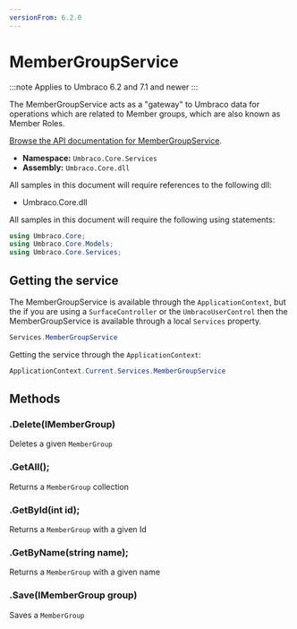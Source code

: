 ```yaml
---
versionFrom: 6.2.0
---
```


# MemberGroupService

:::note
Applies to Umbraco 6.2 and 7.1 and newer
:::

The MemberGroupService acts as a "gateway" to Umbraco data for operations which are related to Member groups, which are also known as Member Roles.

[Browse the API documentation for MemberGroupService](https://our.umbraco.com/apidocs/csharp/api/Umbraco.Core.Services.MemberGroupService.html).

 * **Namespace:** `Umbraco.Core.Services` 
 * **Assembly:** `Umbraco.Core.dll`

All samples in this document will require references to the following dll:

* Umbraco.Core.dll

All samples in this document will require the following using statements:

```csharp
using Umbraco.Core;
using Umbraco.Core.Models;
using Umbraco.Core.Services;
```

## Getting the service
The MemberGroupService is available through the `ApplicationContext`, but the if you are using a `SurfaceController` or the `UmbracoUserControl` then the MemberGroupService is available through a local `Services` property.

```csharp
Services.MemberGroupService
```

Getting the service through the `ApplicationContext`:

```csharp
ApplicationContext.Current.Services.MemberGroupService
```

## Methods

### .Delete(IMemberGroup)
Deletes a given `MemberGroup`

### .GetAll();
Returns a `MemberGroup` collection

### .GetById(int id);
Returns a `MemberGroup` with a given Id

### .GetByName(string name);
Returns a `MemberGroup` with a given name

### .Save(IMemberGroup group)
Saves a `MemberGroup`
